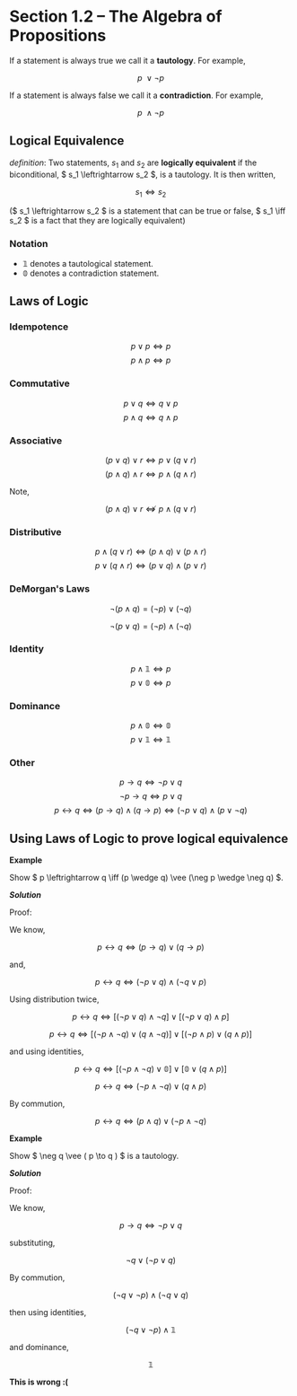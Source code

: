 # Section 1.2 &ndash; The Algebra of Propositions

If a statement is always true we call it a __tautology__. For example,

$$ p ~\vee \neg p $$

If a statement is always false we call it a __contradiction__. For example,

$$ p ~\wedge \neg p $$

## Logical Equivalence

_definition_: Two statements, $s_1$ and $s_2$ are __logically equivalent__ if the biconditional, $ s_1 \leftrightarrow s_2 $, is a tautology. It is then written,

$$ s_1 \iff s_2 $$

($ s_1 \leftrightarrow s_2 $ is a statement that can be true or false, $ s_1 \iff s_2 $ is a fact that they are logically equivalent)

### Notation


* $\mathbb{1}$ denotes a tautological statement.
* $\mathbb{0}$ denotes a contradiction statement.

## Laws of Logic

### Idempotence

$$ p \vee p \iff p $$
$$ p \wedge p \iff p $$

### Commutative

$$ p \vee q \iff q \vee p $$
$$ p \wedge q \iff q \wedge p $$

### Associative

$$ (p \vee q) \vee r \iff p \vee (q \vee r) $$
$$ (p \wedge q) \wedge r \iff p \wedge (q \wedge r) $$

Note,

$$ (p \wedge q) \vee r \nLeftrightarrow p \wedge (q \vee r) $$


### Distributive

$$ p \wedge (q \vee r) \iff (p \wedge q) \vee (p \wedge r) $$
$$ p \vee (q \wedge r) \iff (p \vee q) \wedge (p \vee r) $$


### DeMorgan's Laws

$$ \neg ( p \wedge q ) = (\neg p) \vee (\neg q) $$

$$ \neg ( p \vee q ) = (\neg p) \wedge (\neg q) $$



### Identity

$$ p \wedge \mathbb{1} \iff p$$
$$ p \vee \mathbb{0} \iff p$$

### Dominance

$$ p \wedge \mathbb{0} \iff \mathbb{0} $$
$$ p \vee \mathbb{1} \iff \mathbb{1} $$

### Other

$$ p \to q \iff \neg p \vee q $$
$$ \neg p \to q \iff p \vee q $$
$$ p \leftrightarrow q \iff (p \to q) \wedge (q \to p) \iff (\neg p \vee q) \wedge (p  \vee \neg q ) $$

## Using Laws of Logic to prove logical equivalence

**Example**

Show $ p \leftrightarrow q \iff (p \wedge q) \vee (\neg p \wedge \neg q) $.

**_Solution_**

Proof:

We know,

$$ p \leftrightarrow q \iff (p \to q) \vee (q \to p) $$

and,

$$ p \leftrightarrow q \iff (\neg p \vee q) \wedge (\neg q \vee p) $$

Using distribution twice,

$$ p \leftrightarrow q \iff [(\neg p \vee q) \wedge \neg q] \vee [(\neg p \vee q) \wedge p] $$

$$ p \leftrightarrow q \iff [(\neg p \wedge \neg q) \vee (q \wedge \neg q)] \vee [(\neg p \wedge p) \vee (q \wedge p)] $$

and using identities,

$$ p \leftrightarrow q \iff [(\neg p \wedge \neg q) \vee \mathbb{0}] \vee [\mathbb{0} \vee (q \wedge p)] $$

$$ p \leftrightarrow q \iff (\neg p \wedge \neg q) \vee (q \wedge p)$$

By commution,

$$ p \leftrightarrow q \iff (p \wedge q) \vee (\neg p \wedge \neg q) $$

**Example**

Show $ \neg q \vee ( p \to q ) $ is a tautology.

**_Solution_**

Proof:

We know,

$$ p \to q \iff \neg p \vee q $$

substituting,

$$ \neg q \vee ( \neg p \vee q ) $$

By commution,

$$ (\neg q \vee \neg p) \wedge ( \neg q \vee q ) $$

then using identities,

$$ (\neg q \vee \neg p) \wedge \mathbb{1} $$

and dominance,

$$ \mathbb{1} $$

__This is wrong :(__